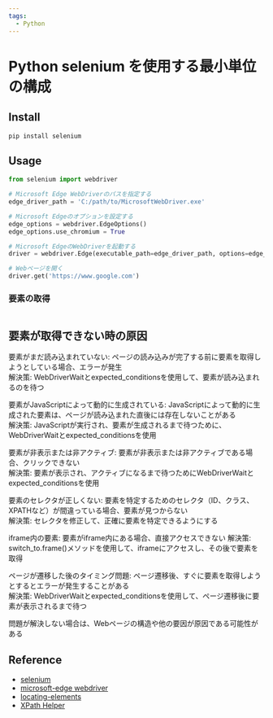 ```yaml
---
tags:
  - Python
---
```

# Python selenium を使用する最小単位の構成

## Install
```
pip install selenium
```

## Usage 
```py
from selenium import webdriver

# Microsoft Edge WebDriverのパスを指定する
edge_driver_path = 'C:/path/to/MicrosoftWebDriver.exe'

# Microsoft Edgeのオプションを設定する
edge_options = webdriver.EdgeOptions()
edge_options.use_chromium = True

# Microsoft EdgeのWebDriverを起動する
driver = webdriver.Edge(executable_path=edge_driver_path, options=edge_options)

# Webページを開く
driver.get('https://www.google.com')
```
### 要素の取得

```py

```

## 要素が取得できない時の原因

要素がまだ読み込まれていない: ページの読み込みが完了する前に要素を取得しようとしている場合、エラーが発生<br>
解決策: WebDriverWaitとexpected_conditionsを使用して、要素が読み込まれるのを待つ

要素がJavaScriptによって動的に生成されている: JavaScriptによって動的に生成された要素は、ページが読み込まれた直後には存在しないことがある<br>
解決策: JavaScriptが実行され、要素が生成されるまで待つために、WebDriverWaitとexpected_conditionsを使用

要素が非表示または非アクティブ: 要素が非表示または非アクティブである場合、クリックできない<br>
解決策: 要素が表示され、アクティブになるまで待つためにWebDriverWaitとexpected_conditionsを使用

要素のセレクタが正しくない: 要素を特定するためのセレクタ（ID、クラス、XPATHなど）が間違っている場合、要素が見つからない<br>
解決策: セレクタを修正して、正確に要素を特定できるようにする

iframe内の要素: 要素がiframe内にある場合、直接アクセスできない
解決策: switch_to.frame()メソッドを使用して、iframeにアクセスし、その後で要素を取得

ページが遷移した後のタイミング問題: ページ遷移後、すぐに要素を取得しようとするとエラーが発生することがある<br>
解決策: WebDriverWaitとexpected_conditionsを使用して、ページ遷移後に要素が表示されるまで待つ

問題が解決しない場合は、Webページの構造や他の要因が原因である可能性がある

## Reference
- [selenium](https://www.selenium.dev/)
- [microsoft-edge webdriver](https://developer.microsoft.com/en-us/microsoft-edge/tools/webdriver/)
- [locating-elements](https://kurozumi.github.io/selenium-python/locating-elements.html)
- [XPath Helper](https://chrome.google.com/webstore/detail/xpath-helper/hgimnogjllphhhkhlmebbmlgjoejdpjl)